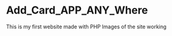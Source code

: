 # Add_Card_APP_ANY_Where
This is my first website made with PHP
Images of the site working










